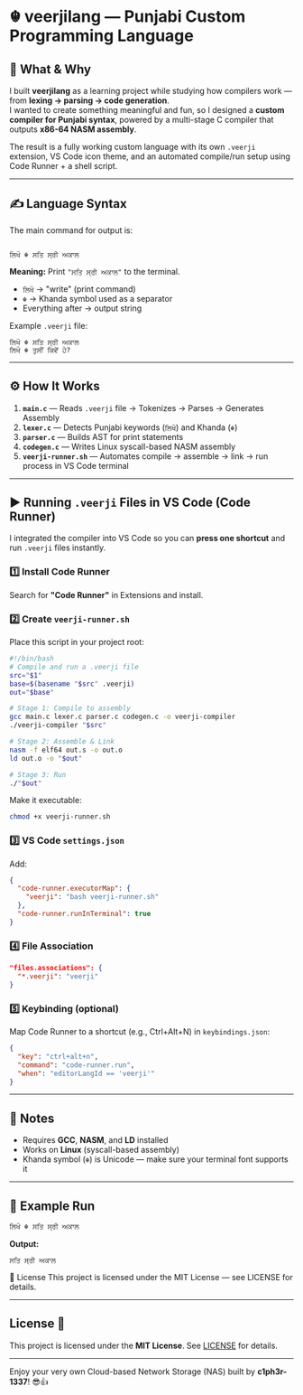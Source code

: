 # ☬ veerjilang — Punjabi Custom Programming Language

## 📖 What & Why
I built **veerjilang** as a learning project while studying how compilers work — from **lexing → parsing → code generation**.  
I wanted to create something meaningful and fun, so I designed a **custom compiler for Punjabi syntax**, powered by a multi-stage C compiler that outputs **x86-64 NASM assembly**.  

The result is a fully working custom language with its own `.veerji` extension, VS Code icon theme, and an automated compile/run setup using Code Runner + a shell script.

---

## ✍ Language Syntax
The main command for output is:

```

ਲਿਖੋ ☬ ਸਤਿ ਸ੍ਰੀ ਅਕਾਲ

````

**Meaning:** Print `"ਸਤਿ ਸ੍ਰੀ ਅਕਾਲ"` to the terminal.  
- `ਲਿਖੋ` → "write" (print command)  
- `☬` → Khanda symbol used as a separator  
- Everything after → output string  

Example `.veerji` file:
```veerji
ਲਿਖੋ ☬ ਸਤਿ ਸ੍ਰੀ ਅਕਾਲ
ਲਿਖੋ ☬ ਤੁਸੀਂ ਕਿਵੇਂ ਹੋ?
````

---

## ⚙ How It Works

1. **`main.c`** — Reads `.veerji` file → Tokenizes → Parses → Generates Assembly
2. **`lexer.c`** — Detects Punjabi keywords (`ਲਿਖੋ`) and Khanda (`☬`)
3. **`parser.c`** — Builds AST for print statements
4. **`codegen.c`** — Writes Linux syscall-based NASM assembly
5. **`veerji-runner.sh`** — Automates compile → assemble → link → run process in VS Code terminal

---

## ▶ Running `.veerji` Files in VS Code (Code Runner)

I integrated the compiler into VS Code so you can **press one shortcut** and run `.veerji` files instantly.

### 1️⃣ Install Code Runner

Search for **"Code Runner"** in Extensions and install.

### 2️⃣ Create `veerji-runner.sh`

Place this script in your project root:

```bash
#!/bin/bash
# Compile and run a .veerji file
src="$1"
base=$(basename "$src" .veerji)
out="$base"

# Stage 1: Compile to assembly
gcc main.c lexer.c parser.c codegen.c -o veerji-compiler
./veerji-compiler "$src"

# Stage 2: Assemble & Link
nasm -f elf64 out.s -o out.o
ld out.o -o "$out"

# Stage 3: Run
./"$out"
```

Make it executable:

```bash
chmod +x veerji-runner.sh
```

### 3️⃣ VS Code `settings.json`

Add:

```json
{
  "code-runner.executorMap": {
    "veerji": "bash veerji-runner.sh"
  },
  "code-runner.runInTerminal": true
}
```

### 4️⃣ File Association

```json
"files.associations": {
  "*.veerji": "veerji"
}
```

### 5️⃣ Keybinding (optional)

Map Code Runner to a shortcut (e.g., Ctrl+Alt+N) in `keybindings.json`:

```json
{
  "key": "ctrl+alt+n",
  "command": "code-runner.run",
  "when": "editorLangId == 'veerji'"
}
```

---

## 📌 Notes

* Requires **GCC**, **NASM**, and **LD** installed
* Works on **Linux** (syscall-based assembly)
* Khanda symbol (`☬`) is Unicode — make sure your terminal font supports it

---

## 🏁 Example Run

```bash
ਲਿਖੋ ☬ ਸਤਿ ਸ੍ਰੀ ਅਕਾਲ
```

**Output:**

```
ਸਤਿ ਸ੍ਰੀ ਅਕਾਲ
```

📜 License
This project is licensed under the MIT License — see LICENSE for details.

---

## License 📝
This project is licensed under the **MIT License**. See [LICENSE](LICENSE) for details.

---

Enjoy your very own Cloud-based Network Storage (NAS) built by **c1ph3r-1337**! 😎👍
